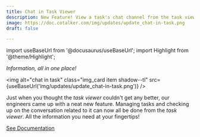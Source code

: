 ```yaml
---
title: Chat in Task Viewer
description: New Feature! View a task's chat channel from the task viewer.
image: https://doc.cotalker.com/img/updates/update_chat-in-task.png
draft: false

---
```


import useBaseUrl from '@docusaurus/useBaseUrl'; 
import Highlight from '@theme/Highlight';


<div class="card-demo">
<div class="card">
<div class="card__header">

<span className="hero__subtitle"><em>Information, all in one place!</em></span>

</div>
<div class="card__image">

<img alt="chat in task" class="img_card item shadow--tl" src={useBaseUrl('img/updates/update_chat-in-task.png')} />
<br/>

</div>
<div class="card__body">

Just when you thought the _task viewer_ couldn't get any better, our engineers came up with a neat new feature. Managing tasks and checking up on the conversation related to it can now all be done from the _task viewer_. All the information you need at your fingertips!

</div>
<div class="card__footer">

<a class ="button button--secondary button--block" href="/docs/documentation/client/taskview#chat-in-task">See Documentation</a>
<br/>

</div>
</div>
</div>
